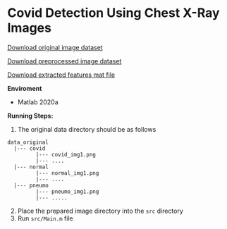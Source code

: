 # Covid Detection Using Chest X-Ray Images

[Download original image dataset](https://drive.google.com/file/d/13jZ3cJLCNJoQ-YuoZwB-z3I6NKEiXloq/view?usp=sharing)

[Download preprocessed image dataset](https://drive.google.com/file/d/1PFK_uXuwo8mBOjj82nw6W4N-9ss0N45p/view?usp=sharing)

[Download extracted features mat file](https://drive.google.com/file/d/1AVN66IRWoiiemjmnTSOTG6HhNRq0bnUx/view?usp=sharing)

**Enviroment**
- Matlab 2020a

**Running Steps:**

1) The original data directory should be as follows
```
data_original
  |--- covid
         |--- covid_img1.png
         |--- ....
  |--- normal
         |--- normal_img1.png
         |--- ....
  |--- pneumo
         |--- pneumo_img1.png
         |--- .....
```

2) Place the prepared image directory into the ```src``` directory
3) Run ```src/Main.m```  file
